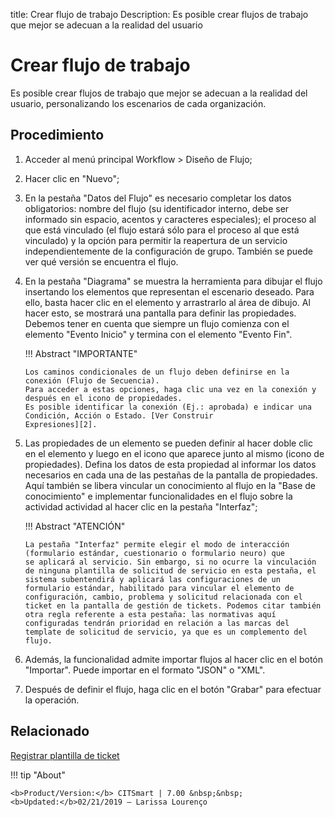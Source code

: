 title: Crear flujo de trabajo
Description: Es posible crear flujos de trabajo que mejor se adecuan a la realidad del usuario

# Crear flujo de trabajo

 Es posible crear flujos de trabajo que mejor se adecuan a la realidad del usuario, personalizando los escenarios de cada organización.

Procedimiento
------------

1.  Acceder al menú principal Workflow \> Diseño de Flujo;

2.  Hacer clic en "Nuevo";

3.  En la pestaña "Datos del Flujo" es necesario completar los datos obligatorios: nombre
    del flujo (su identificador interno, debe ser informado sin espacio, acentos y caracteres especiales); el proceso al que está vinculado (el flujo estará sólo para el proceso al que está vinculado) y la opción para permitir la reapertura de un servicio independientemente de la configuración de grupo. También se puede ver qué versión se encuentra el flujo.

4.  En la pestaña "Diagrama" se muestra la herramienta para dibujar el flujo insertando los elementos que representan el escenario deseado. Para ello, basta hacer clic en el elemento y arrastrarlo al área de dibujo. Al hacer esto, se mostrará una pantalla para definir las propiedades. Debemos tener en cuenta que siempre un flujo comienza con el elemento "Evento Inicio" y termina con el elemento "Evento Fin".

    !!! Abstract "IMPORTANTE"
        
	    Los caminos condicionales de un flujo deben definirse en la conexión (Flujo de Secuencia). 
	    Para acceder a estas opciones, haga clic una vez en la conexión y después en el icono de propiedades.
	    Es posible identificar la conexión (Ej.: aprobada) e indicar una Condición, Acción o Estado. [Ver Construir                         Expresiones][2].

5.  Las propiedades de un elemento se pueden definir al hacer doble clic en el elemento y luego en el icono que aparece junto al mismo (icono de propiedades). Defina los datos de esta propiedad al informar los datos necesarios en cada una de las pestañas de la pantalla de propiedades. Aquí también se libera vincular un conocimiento al flujo en la "Base de conocimiento" e implementar funcionalidades en el flujo sobre la actividad actividad al hacer clic en la pestaña "Interfaz";

    !!! Abstract "ATENCIÓN"

        La pestaña "Interfaz" permite elegir el modo de interacción (formulario estándar, cuestionario o formulario neuro) que             se aplicará al servicio. Sin embargo, si no ocurre la vinculación de ninguna plantilla de solicitud de servicio en esta pestaña, el sistema subentendirá y aplicará las configuraciones de un formulario estándar, habilitado para vincular el elemento de configuración, cambio, problema y solicitud relacionada con el ticket en la pantalla de gestión de tickets. Podemos citar también otra regla referente a esta pestaña: las normativas aquí configuradas tendrán prioridad en relación a las marcas del template de solicitud de servicio, ya que es un complemento del flujo.  

6.  Además, la funcionalidad admite importar flujos al hacer clic en el botón "Importar". Puede importar en el formato "JSON" o "XML".

7.  Después de definir el flujo, haga clic en el botón "Grabar" para efectuar la operación.

Relacionado
------------

[Registrar plantilla de ticket](/es-es/citsmart-7/platform-administration/questionnaires/ticket-template.html)


!!! tip "About"

    <b>Product/Version:</b> CITSmart | 7.00 &nbsp;&nbsp;
    <b>Updated:</b>02/21/2019 – Larissa Lourenço

[2]:/es-es/citsmart-7/workflow/configuration/expressions-creator.html
